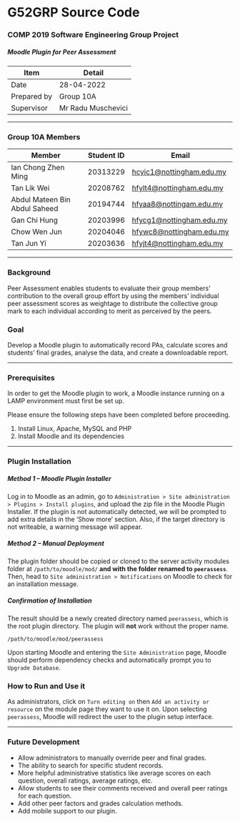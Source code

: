 # G52GRP Source Code

### COMP 2019 Software Engineering Group Project
##### Moodle Plugin for Peer Assessment

| Item | Detail |
| - | - |
| Date | 28-04-2022 |
| Prepared by | Group 10A |
| Supervisor | Mr Radu Muschevici |

---

### Group 10A Members
| Member | Student ID | Email |
| --- | --- | --- |
| Ian Chong Zhen Ming | 20313229 | hcyic1@nottingham.edu.my |
| Tan Lik Wei | 20208762 | hfylt4@nottingham.edu.my |
| Abdul Mateen Bin Abdul Saheed | 20194744 | hfyaa8@nottingam.edu.my |
| Gan Chi Hung | 20203996 | hfycg1@nottingham.edu.my |
| Chow Wen Jun | 20204046 | hfywc8@nottingham.edu.my |
| Tan Jun Yi | 20203636 | hfyjt4@nottingham.edu.my |

---

### Background

Peer Assessment enables students to evaluate their group members’ contribution to the overall group effort by using the members’ individual peer assessment scores as weightage to distribute the collective group mark to each individual according to merit as perceived by the peers. 

### Goal

Develop a Moodle plugin to automatically record PAs, calculate scores and students’ final grades, analyse the data, and create a downloadable report.

---

### Prerequisites

In order to get the Moodle plugin to work, a Moodle instance running on a LAMP environment must first be set up.

Please ensure the following steps have been completed before proceeding.

1.  Install Linux, Apache, MySQL and PHP
2.  Install Moodle and its dependencies

---

### Plugin Installation

##### Method 1 – Moodle Plugin Installer

Log in to Moodle as an admin, go to `Administration > Site administration > Plugins > Install plugins`, and upload the zip file in the Moodle Plugin Installer. If the plugin is not automatically detected, we will be prompted to add extra details in the ‘Show more’ section. Also, if the target directory is not writeable, a warning message will appear.

##### Method 2 – Manual Deployment

The plugin folder should be copied or cloned to the server activity modules folder at `/path/to/moodle/mod/` **and with the folder renamed to `peerassess`**. Then, head to `Site administration > Notifications` on Moodle to check for an installation message.

##### Confirmation of Installation

The result should be a newly created directory named `peerassess`, which is the root plugin directory. The plugin will **not** work without the proper name.

```
/path/to/moodle/mod/peerassess
```

Upon starting Moodle and entering the `Site Administration` page, Moodle should perform dependency checks and automatically prompt you to `Upgrade Database`.

### How to Run and Use it

As administrators, click on `Turn editing on` then `Add an activity or resource` on the module page they want to use it on. Upon selecting `peerassess`, Moodle will redirect the user to the plugin setup interface.

---

### Future Development

* Allow administrators to manually override peer and final grades. 
* The ability to search for specific student records. 
* More helpful administrative statistics like average scores on each question, overall ratings, average ratings, etc. 
* Allow students to see their comments received and overall peer ratings for each question.
* Add other peer factors and grades calculation methods.
* Add mobile support to our plugin.